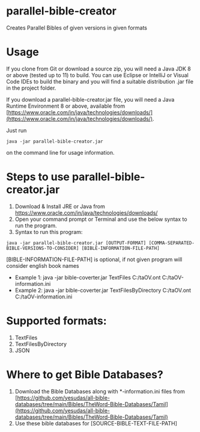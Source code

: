 # parallel-bible-creator
Creates Parallel Bibles of given versions in given formats

# Usage
If you clone from Git or download a source zip, you will need a Java JDK 8 or above (tested up to 11) to build. You can use Eclipse or IntelliJ or Visual Code IDEs to build the binary and you will find a suitable distribution .jar file in the project folder.

If you download a parallel-bible-creator.jar file, you will need a Java Runtime Environment 8 or above, available from [https://www.oracle.com/in/java/technologies/downloads/](https://www.oracle.com/in/java/technologies/downloads/).

Just run

~~~
java -jar parallel-bible-creator.jar
~~~

on the command line for usage information.

# Steps to use parallel-bible-creator.jar
1. Download & Install JRE or Java from https://www.oracle.com/in/java/technologies/downloads/
2. Open your command prompt or Terminal and use the below syntax to run the program.
3. Syntax to run this program:

~~~
java -jar parallel-bible-creator.jar [OUTPUT-FORMAT] [COMMA-SEPARATED-BIBLE-VERSIONS-TO-CONSIDER] [BIBLE-INFORMATION-FILE-PATH]
~~~
[BIBLE-INFORMATION-FILE-PATH] is optional, if not given program will consider english book names

- Example 1: java -jar bible-coverter.jar TextFiles C:/taOV.ont C:/taOV-information.ini
- Example 2: java -jar bible-coverter.jar TextFilesByDirectory C:/taOV.ont C:/taOV-information.ini

# Supported formats:
1. TextFiles
2. TextFilesByDirectory
3. JSON

# Where to get Bible Databases?
1. Download the Bible Databases along with *-information.ini files from [https://github.com/yesudas/all-bible-databases/tree/main/Bibles/TheWord-Bible-Databases/Tamil](https://github.com/yesudas/all-bible-databases/tree/main/Bibles/TheWord-Bible-Databases/Tamil)
2. Use these bible databases for [SOURCE-BIBLE-TEXT-FILE-PATH]
